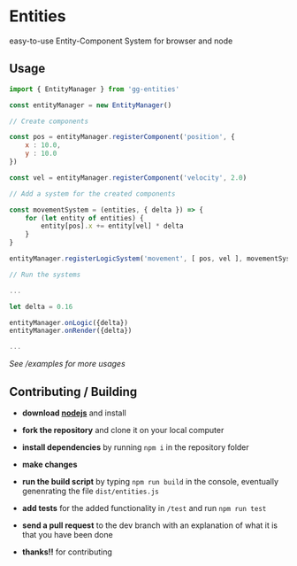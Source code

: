 # Entities

easy-to-use Entity-Component System for browser and node

## Usage

```javascript
import { EntityManager } from 'gg-entities'

const entityManager = new EntityManager()

// Create components

const pos = entityManager.registerComponent('position', {
    x : 10.0,
    y : 10.0
})

const vel = entityManager.registerComponent('velocity', 2.0)

// Add a system for the created components

const movementSystem = (entities, { delta }) => {
    for (let entity of entities) {
        entity[pos].x += entity[vel] * delta
    }
}

entityManager.registerLogicSystem('movement', [ pos, vel ], movementSystem)

// Run the systems

...

let delta = 0.16

entityManager.onLogic({delta})
entityManager.onRender({delta})

...
```
*See /examples for more usages*

## Contributing / Building

- **download [nodejs][2]** and install

- **fork the repository** and clone it on your local computer

- **install dependencies** by running `npm i` in the repository folder

- **make changes** 

- **run the build script** by typing `npm run build` in the console, eventually genenrating the file `dist/entities.js`

- **add tests** for the added functionality in `/test` and run `npm run test`

- **send a pull request** to the dev branch with an explanation of what it is that you have been done

- **thanks!!** for contributing

[0]: https://github.com/babel/babel
[1]: https://babeljs.io/docs/usage/polyfill/
[2]: http://nodejs.org
